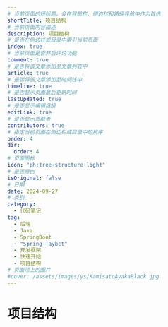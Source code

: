 ```yaml
---
# 当前页面的短标题，会在导航栏、侧边栏和路径导航中作为首选
shortTitle: 项目结构
# 当前页面内容描述
description: 项目结构
# 是否在侧边栏或目录中索引当前页面
index: true
# 当前页面是否开启评论功能
comment: true
# 是否将该文章添加至文章列表中
article: true
# 是否将该文章添加至时间线中
timeline: true
# 是否显示页面最后更新时间
lastUpdated: true
# 是否显示编辑链接
editLink: true
# 是否显示贡献者
contributors: true
# 指定当前页面在侧边栏或目录中的排序
order: 4
dir:
  order: 4
# 页面图标
icon: "ph:tree-structure-light"
# 是否原创
isOriginal: false
# 日期
date: 2024-09-27
# 类别
category:
  - 代码笔记
tag:
  - 后端
  - Java
  - SpringBoot
  - "Spring Taybct"
  - 开发框架
  - 快速开始
  - 项目结构
# 页面顶上的图片
#cover: /assets/images/ys/KamisatoAyakaBlack.jpg
---
```


# 项目结构